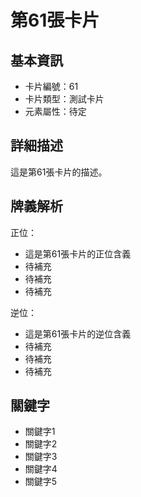 # 第61張卡片

## 基本資訊
- 卡片編號：61
- 卡片類型：測試卡片
- 元素屬性：待定

## 詳細描述
這是第61張卡片的描述。

## 牌義解析
正位：
- 這是第61張卡片的正位含義
- 待補充
- 待補充
- 待補充

逆位：
- 這是第61張卡片的逆位含義
- 待補充
- 待補充
- 待補充

## 關鍵字
- 關鍵字1
- 關鍵字2
- 關鍵字3
- 關鍵字4
- 關鍵字5

